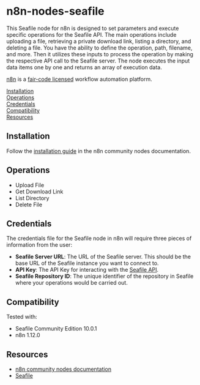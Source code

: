 # n8n-nodes-seafile

This Seafile node for n8n is designed to set parameters and execute specific operations for the Seafile API. The main operations include uploading a file, retrieving a private download link, listing a directory, and deleting a file. You have the ability to define the operation, path, filename, and more. Then it utilizes these inputs to process the operation by making the respective API call to the Seafile server. The node executes the input data items one by one and returns an array of execution data.

[n8n](https://n8n.io/) is a [fair-code licensed](https://docs.n8n.io/reference/license/) workflow automation platform.

[Installation](#installation)  
[Operations](#operations)  
[Credentials](#credentials)  
[Compatibility](#compatibility)  
[Resources](#resources)  

## Installation

Follow the [installation guide](https://docs.n8n.io/integrations/community-nodes/installation/) in the n8n community nodes documentation.

## Operations

- Upload File
- Get Download Link
- List Directory
- Delete File

## Credentials

The credentials file for the Seafile node in n8n will require three pieces of information from the user:

- **Seafile Server URL**: The URL of the Seafile server. This should be the base URL of the Seafile instance you want to connect to.
- **API Key**: The API Key for interacting with the [Seafile API](https://download.seafile.com/published/web-api/home.md).
- **Seafile Repository ID**: The unique identifier of the repository in Seafile where your operations would be carried out.

## Compatibility

Tested with:

- Seafile Community Edition 10.0.1
- n8n 1.12.0

## Resources

* [n8n community nodes documentation](https://docs.n8n.io/integrations/community-nodes/)
* [Seafile](https://www.seafile.com/)
